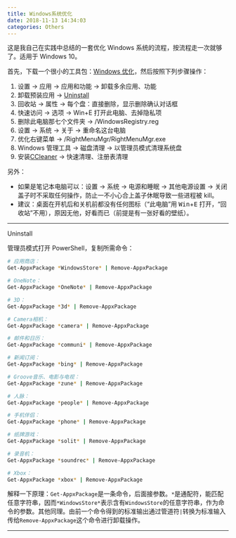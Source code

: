 ```yaml
---
title: Windows系统优化
date: 2018-11-13 14:34:03
categories: Others
---
```


这是我自己在实践中总结的一套优化 Windows 系统的流程，按流程走一次就够了。适用于 Windows 10。

首先，下载一个很小的工具包：[Windows 优化](/download/Windows优化.zip)，然后按照下列步骤操作：

1. 设置 -> 应用 -> 应用和功能 -> 卸载多余应用、功能
2. 卸载预装应用 -> [Uninstall](#Uninstall)
3. 回收站 -> 属性 -> 每个盘：直接删除，显示删除确认对话框
4. 快速访问 -> 选项 -> Win+E 打开此电脑、去掉隐私项
5. 删除此电脑那七个文件夹 -> /WindowsRegistry.reg
6. 设置 -> 系统 -> 关于 -> 重命名这台电脑
7. 优化右键菜单 -> /RightMenuMgr/RightMenuMgr.exe
8. Windows 管理工具 -> 磁盘清理 -> 以管理员模式清理系统盘
9. 安装[CCleaner](http://www.ccleaner.com/ccleaner/download) -> 快速清理、注册表清理

另外：

- 如果是笔记本电脑可以：设置 -> 系统 -> 电源和睡眠 -> 其他电源设置 -> 关闭盖子时不采取任何操作，防止一不小心合上盖子休眠导致一些进程被 kill。
- 建议：桌面在开机后和关机前都没有任何图标（“此电脑”用 <kbd>Win</kbd>+<kbd>E</kbd> 打开，“回收站”不用），原因无他，好看而已（前提是有一张好看的壁纸）。

---

<span id="Uninstall">Uninstall</span>

管理员模式打开 PowerShell，复制所需命令：

```sh
# 应用商店：
Get-AppxPackage *WindowsStore* | Remove-AppxPackage

# OneNote：
Get-AppxPackage *OneNote* | Remove-AppxPackage

# 3D：
Get-AppxPackage *3d* | Remove-AppxPackage

# Camera相机：
Get-AppxPackage *camera* | Remove-AppxPackage

# 邮件和日历：
Get-AppxPackage *communi* | Remove-AppxPackage

# 新闻订阅：
Get-AppxPackage *bing* | Remove-AppxPackage

# Groove音乐、电影与电视：
Get-AppxPackage *zune* | Remove-AppxPackage

# 人脉：
Get-AppxPackage *people* | Remove-AppxPackage

# 手机伴侣：
Get-AppxPackage *phone* | Remove-AppxPackage

# 纸牌游戏：
Get-AppxPackage *solit* | Remove-AppxPackage

# 录音机：
Get-AppxPackage *soundrec* | Remove-AppxPackage

# Xbox：
Get-AppxPackage *xbox* | Remove-AppxPackage
```

解释一下原理：`Get-AppxPackage`是一条命令，后面接参数。`*`是通配符，能匹配任意字符串，因而`*WindowsStore*`表示含有`WindowsStore`的任意字符串，作为命令的参数。其他同理。由前一个命令得到的标准输出通过管道符`|`转换为标准输入传给`Remove-AppxPackage`这个命令进行卸载操作。

---
